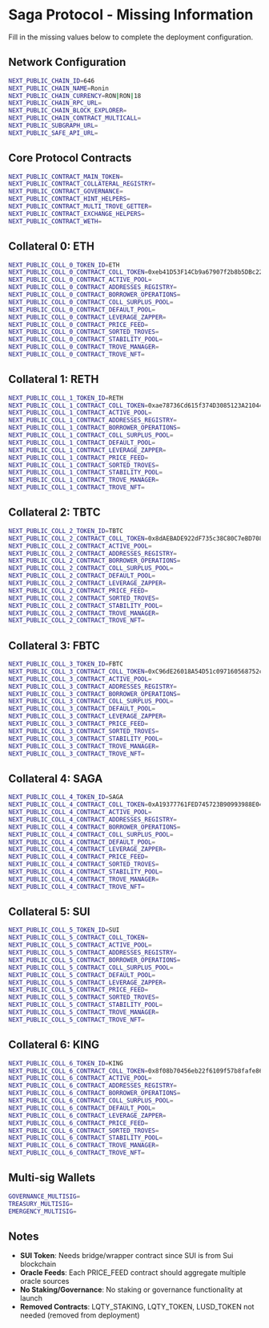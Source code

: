 # Saga Protocol - Missing Information

Fill in the missing values below to complete the deployment configuration.

## Network Configuration

```bash
NEXT_PUBLIC_CHAIN_ID=646
NEXT_PUBLIC_CHAIN_NAME=Ronin
NEXT_PUBLIC_CHAIN_CURRENCY=RON|RON|18
NEXT_PUBLIC_CHAIN_RPC_URL=
NEXT_PUBLIC_CHAIN_BLOCK_EXPLORER=
NEXT_PUBLIC_CHAIN_CONTRACT_MULTICALL=
NEXT_PUBLIC_SUBGRAPH_URL=
NEXT_PUBLIC_SAFE_API_URL=
```

## Core Protocol Contracts

```bash
NEXT_PUBLIC_CONTRACT_MAIN_TOKEN=
NEXT_PUBLIC_CONTRACT_COLLATERAL_REGISTRY=
NEXT_PUBLIC_CONTRACT_GOVERNANCE=
NEXT_PUBLIC_CONTRACT_HINT_HELPERS=
NEXT_PUBLIC_CONTRACT_MULTI_TROVE_GETTER=
NEXT_PUBLIC_CONTRACT_EXCHANGE_HELPERS=
NEXT_PUBLIC_CONTRACT_WETH=
```

## Collateral 0: ETH

```bash
NEXT_PUBLIC_COLL_0_TOKEN_ID=ETH
NEXT_PUBLIC_COLL_0_CONTRACT_COLL_TOKEN=0xeb41D53F14Cb9a67907f2b8b5DBc223944158cCb
NEXT_PUBLIC_COLL_0_CONTRACT_ACTIVE_POOL=
NEXT_PUBLIC_COLL_0_CONTRACT_ADDRESSES_REGISTRY=
NEXT_PUBLIC_COLL_0_CONTRACT_BORROWER_OPERATIONS=
NEXT_PUBLIC_COLL_0_CONTRACT_COLL_SURPLUS_POOL=
NEXT_PUBLIC_COLL_0_CONTRACT_DEFAULT_POOL=
NEXT_PUBLIC_COLL_0_CONTRACT_LEVERAGE_ZAPPER=
NEXT_PUBLIC_COLL_0_CONTRACT_PRICE_FEED=
NEXT_PUBLIC_COLL_0_CONTRACT_SORTED_TROVES=
NEXT_PUBLIC_COLL_0_CONTRACT_STABILITY_POOL=
NEXT_PUBLIC_COLL_0_CONTRACT_TROVE_MANAGER=
NEXT_PUBLIC_COLL_0_CONTRACT_TROVE_NFT=
```

## Collateral 1: RETH

```bash
NEXT_PUBLIC_COLL_1_TOKEN_ID=RETH
NEXT_PUBLIC_COLL_1_CONTRACT_COLL_TOKEN=0xae78736Cd615f374D3085123A210448E74Fc6393
NEXT_PUBLIC_COLL_1_CONTRACT_ACTIVE_POOL=
NEXT_PUBLIC_COLL_1_CONTRACT_ADDRESSES_REGISTRY=
NEXT_PUBLIC_COLL_1_CONTRACT_BORROWER_OPERATIONS=
NEXT_PUBLIC_COLL_1_CONTRACT_COLL_SURPLUS_POOL=
NEXT_PUBLIC_COLL_1_CONTRACT_DEFAULT_POOL=
NEXT_PUBLIC_COLL_1_CONTRACT_LEVERAGE_ZAPPER=
NEXT_PUBLIC_COLL_1_CONTRACT_PRICE_FEED=
NEXT_PUBLIC_COLL_1_CONTRACT_SORTED_TROVES=
NEXT_PUBLIC_COLL_1_CONTRACT_STABILITY_POOL=
NEXT_PUBLIC_COLL_1_CONTRACT_TROVE_MANAGER=
NEXT_PUBLIC_COLL_1_CONTRACT_TROVE_NFT=
```

## Collateral 2: TBTC

```bash
NEXT_PUBLIC_COLL_2_TOKEN_ID=TBTC
NEXT_PUBLIC_COLL_2_CONTRACT_COLL_TOKEN=0x8dAEBADE922dF735c38C80C7eBD708Af50815fAa
NEXT_PUBLIC_COLL_2_CONTRACT_ACTIVE_POOL=
NEXT_PUBLIC_COLL_2_CONTRACT_ADDRESSES_REGISTRY=
NEXT_PUBLIC_COLL_2_CONTRACT_BORROWER_OPERATIONS=
NEXT_PUBLIC_COLL_2_CONTRACT_COLL_SURPLUS_POOL=
NEXT_PUBLIC_COLL_2_CONTRACT_DEFAULT_POOL=
NEXT_PUBLIC_COLL_2_CONTRACT_LEVERAGE_ZAPPER=
NEXT_PUBLIC_COLL_2_CONTRACT_PRICE_FEED=
NEXT_PUBLIC_COLL_2_CONTRACT_SORTED_TROVES=
NEXT_PUBLIC_COLL_2_CONTRACT_STABILITY_POOL=
NEXT_PUBLIC_COLL_2_CONTRACT_TROVE_MANAGER=
NEXT_PUBLIC_COLL_2_CONTRACT_TROVE_NFT=
```

## Collateral 3: FBTC

```bash
NEXT_PUBLIC_COLL_3_TOKEN_ID=FBTC
NEXT_PUBLIC_COLL_3_CONTRACT_COLL_TOKEN=0xC96dE26018A54D51c097160568752c4E3BD6C364
NEXT_PUBLIC_COLL_3_CONTRACT_ACTIVE_POOL=
NEXT_PUBLIC_COLL_3_CONTRACT_ADDRESSES_REGISTRY=
NEXT_PUBLIC_COLL_3_CONTRACT_BORROWER_OPERATIONS=
NEXT_PUBLIC_COLL_3_CONTRACT_COLL_SURPLUS_POOL=
NEXT_PUBLIC_COLL_3_CONTRACT_DEFAULT_POOL=
NEXT_PUBLIC_COLL_3_CONTRACT_LEVERAGE_ZAPPER=
NEXT_PUBLIC_COLL_3_CONTRACT_PRICE_FEED=
NEXT_PUBLIC_COLL_3_CONTRACT_SORTED_TROVES=
NEXT_PUBLIC_COLL_3_CONTRACT_STABILITY_POOL=
NEXT_PUBLIC_COLL_3_CONTRACT_TROVE_MANAGER=
NEXT_PUBLIC_COLL_3_CONTRACT_TROVE_NFT=
```

## Collateral 4: SAGA

```bash
NEXT_PUBLIC_COLL_4_TOKEN_ID=SAGA
NEXT_PUBLIC_COLL_4_CONTRACT_COLL_TOKEN=0xA19377761FED745723B90993988E04d641c2CfFE
NEXT_PUBLIC_COLL_4_CONTRACT_ACTIVE_POOL=
NEXT_PUBLIC_COLL_4_CONTRACT_ADDRESSES_REGISTRY=
NEXT_PUBLIC_COLL_4_CONTRACT_BORROWER_OPERATIONS=
NEXT_PUBLIC_COLL_4_CONTRACT_COLL_SURPLUS_POOL=
NEXT_PUBLIC_COLL_4_CONTRACT_DEFAULT_POOL=
NEXT_PUBLIC_COLL_4_CONTRACT_LEVERAGE_ZAPPER=
NEXT_PUBLIC_COLL_4_CONTRACT_PRICE_FEED=
NEXT_PUBLIC_COLL_4_CONTRACT_SORTED_TROVES=
NEXT_PUBLIC_COLL_4_CONTRACT_STABILITY_POOL=
NEXT_PUBLIC_COLL_4_CONTRACT_TROVE_MANAGER=
NEXT_PUBLIC_COLL_4_CONTRACT_TROVE_NFT=
```

## Collateral 5: SUI

```bash
NEXT_PUBLIC_COLL_5_TOKEN_ID=SUI
NEXT_PUBLIC_COLL_5_CONTRACT_COLL_TOKEN=
NEXT_PUBLIC_COLL_5_CONTRACT_ACTIVE_POOL=
NEXT_PUBLIC_COLL_5_CONTRACT_ADDRESSES_REGISTRY=
NEXT_PUBLIC_COLL_5_CONTRACT_BORROWER_OPERATIONS=
NEXT_PUBLIC_COLL_5_CONTRACT_COLL_SURPLUS_POOL=
NEXT_PUBLIC_COLL_5_CONTRACT_DEFAULT_POOL=
NEXT_PUBLIC_COLL_5_CONTRACT_LEVERAGE_ZAPPER=
NEXT_PUBLIC_COLL_5_CONTRACT_PRICE_FEED=
NEXT_PUBLIC_COLL_5_CONTRACT_SORTED_TROVES=
NEXT_PUBLIC_COLL_5_CONTRACT_STABILITY_POOL=
NEXT_PUBLIC_COLL_5_CONTRACT_TROVE_MANAGER=
NEXT_PUBLIC_COLL_5_CONTRACT_TROVE_NFT=
```

## Collateral 6: KING

```bash
NEXT_PUBLIC_COLL_6_TOKEN_ID=KING
NEXT_PUBLIC_COLL_6_CONTRACT_COLL_TOKEN=0x8f08b70456eb22f6109f57b8fafe862ed28e6040
NEXT_PUBLIC_COLL_6_CONTRACT_ACTIVE_POOL=
NEXT_PUBLIC_COLL_6_CONTRACT_ADDRESSES_REGISTRY=
NEXT_PUBLIC_COLL_6_CONTRACT_BORROWER_OPERATIONS=
NEXT_PUBLIC_COLL_6_CONTRACT_COLL_SURPLUS_POOL=
NEXT_PUBLIC_COLL_6_CONTRACT_DEFAULT_POOL=
NEXT_PUBLIC_COLL_6_CONTRACT_LEVERAGE_ZAPPER=
NEXT_PUBLIC_COLL_6_CONTRACT_PRICE_FEED=
NEXT_PUBLIC_COLL_6_CONTRACT_SORTED_TROVES=
NEXT_PUBLIC_COLL_6_CONTRACT_STABILITY_POOL=
NEXT_PUBLIC_COLL_6_CONTRACT_TROVE_MANAGER=
NEXT_PUBLIC_COLL_6_CONTRACT_TROVE_NFT=
```

## Multi-sig Wallets

```bash
GOVERNANCE_MULTISIG=
TREASURY_MULTISIG=
EMERGENCY_MULTISIG=
```

## Notes

- **SUI Token**: Needs bridge/wrapper contract since SUI is from Sui blockchain
- **Oracle Feeds**: Each PRICE_FEED contract should aggregate multiple oracle sources
- **No Staking/Governance**: No staking or governance functionality at launch
- **Removed Contracts**: LQTY_STAKING, LQTY_TOKEN, LUSD_TOKEN not needed (removed from deployment)